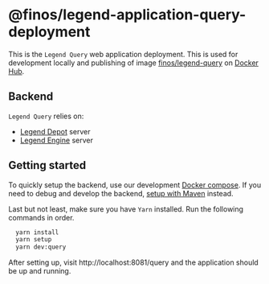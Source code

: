 # @finos/legend-application-query-deployment

This is the `Legend Query` web application deployment. This is used for development locally and publishing of image [finos/legend-query](https://hub.docker.com/r/finos/legend-query) on [Docker Hub](https://hub.docker.com/).

## Backend

`Legend Query` relies on:

- [Legend Depot](https://github.com/finos/legend-depot) server
- [Legend Engine](https://github.com/finos/legend-engine) server

## Getting started

To quickly setup the backend, use our development [Docker compose](./fixtures/legend-docker-setup/studio-dev-setup/README.md). If you need to debug and develop the backend, [setup with Maven](https://legend.finos.org/docs/getting-started/installation-guide#maven-install) instead.

Last but not least, make sure you have `Yarn` installed. Run the following commands in order.

```bash
  yarn install
  yarn setup
  yarn dev:query
```

After setting up, visit http://localhost:8081/query and the application should be up and running.
